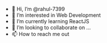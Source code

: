 - 👋 Hi, I’m @rahul-7399
- 👀 I’m interested in Web Development
- 🌱 I’m currently learning ReactJS
- 💞️ I’m looking to collaborate on ...
- 📫 How to reach me out 

<!---
rahul-7399/rahul-7399 is a ✨ special ✨ repository because its `README.md` (this file) appears on your GitHub profile.
You can click the Preview link to take a look at your changes.
--->

